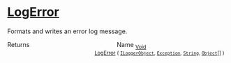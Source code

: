 # [LogError](./ILoggerObjectExtensions-100663348.md)

Formats and writes an error log message.

Returns<img width=200/>Name
<sub>[Void](https://docs.microsoft.com/en-us/dotnet/api/System.Void)</sub><img width=200/><sub>[LogError](./ILoggerObjectExtensions-100663348.md) ( [`ILoggerObject`](./../ILoggerObject.md), [`Exception`](https://docs.microsoft.com/en-us/dotnet/api/System.Exception), [`String`](https://docs.microsoft.com/en-us/dotnet/api/System.String), [`Object`](https://docs.microsoft.com/en-us/dotnet/api/System.Object)[] )</sub><br>


